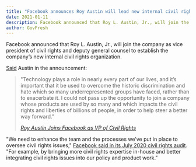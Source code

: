 ```yaml
---
title: "Facebook announces Roy Austin will lead new internal civil rights organization"
date: 2021-01-11
description: Facebook announced that Roy L. Austin, Jr., will join the company as vice president of civil rights and deputy general counsel to establish the company’s new internal civil rights organization.
author: GovFresh
---
```


<!-- image {"id":25555,"sizeSlug":"large","linkDestination":"none"} -->
<figure class="wp-block-image size-large"></figure>
<!-- /image -->

<!-- paragraph -->
<p>Facebook announced that Roy L. Austin, Jr., will join the company as vice president of civil rights and deputy general counsel to establish the company’s new internal civil rights organization.</p>
<!-- /paragraph -->

<!-- paragraph -->
<p><a href="https://about.fb.com/news/2021/01/roy-austin-facebook-vp-civil-rights/">Said</a> Austin in the announcement:</p>
<!-- /paragraph -->

<!-- quote -->
<blockquote class="wp-block-quote"><p>"Technology plays a role in nearly every part of our lives, and it’s important that it be used to overcome the historic discrimination and hate which so many underrepresented groups have faced, rather than to exacerbate it. I could not pass up the opportunity to join a company whose products are used by so many and which impacts the civil rights and liberties of billions of people, in order to help steer a better way forward.” </p><cite><a href="https://about.fb.com/news/2021/01/roy-austin-facebook-vp-civil-rights/">Roy Austin Joins Facebook as VP of Civil Rights</a></cite></blockquote>
<!-- /quote -->

<!-- paragraph -->
<p>"We need to enhance the team and the processes we’ve put in place to oversee civil rights issues," <a href="https://about.fb.com/news/2020/07/civil-rights-audit-report/">Facebook said in its July 2020 civil rights audit</a>. "For example, by bringing more civil rights expertise in-house and better integrating civil rights issues into our policy and product work."</p>
<!-- /paragraph -->
